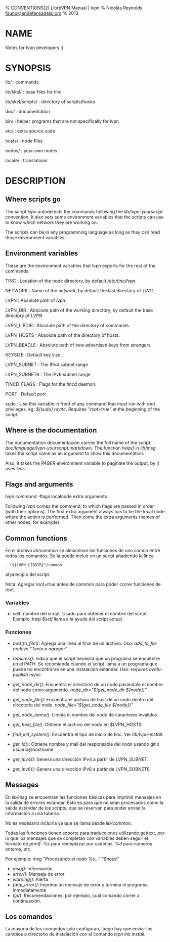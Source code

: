 % CONVENTIONS(2) LibreVPN Manual | lvpn
% Nicolás Reynolds <fauno@endefensadelsl.org>
% 2013

# NAME

Notes for lvpn developers :)


# SYNOPSIS

lib/
:    commands

lib/skel/
:    base files for tinc

lib/skel/scripts/
:    directory of scripts/hooks

doc/
:    documentation

bin/
:    helper programs that are not specifically for lvpn

etc/
:    extra source code

hosts/
:    node files

nodos/
:    your own nodes

locale/
:    translations


# DESCRIPTION

## Where scripts go

The script _lvpn_ autodetects the commands following the
_lib/lvpn-yourscript_ convention.  It also sets some environment
variables that the scripts can use to know which network they are
working on.

The scripts can be in any programming language as long as they can
read those environment variables.


## Environment variables

These are the environment variables that lvpn exports for the rest of
the commands.

TINC
:    Location of the node directory, by default _/etc/tinc/lvpn_.

NETWORK
:    Name of the network, by default the last directory of _TINC_.

LVPN
:    Absolute path of _lvpn_.

LVPN\_DIR
:    Absolute path of the working directory, by default the base directory of _LVPN_

LVPN\_LIBDIR
:    Absolute path of the directory of commands.

LVPN\_HOSTS
:    Absolute path of the directory of hosts.

LVPN\_BEADLE
:    Absolute path of new advertised keys from strangers.

KEYSIZE
:    Default key size.

LVPN\_SUBNET
:    The IPv4 subnet range

LVPN\_SUBNET6
:    The IPv6 subnet range

TINCD\_FLAGS
:    Flags for the _tincd_ daemon.

PORT
:    Default port

sudo
:    Use this variable in front of any command that must run with root
     privileges, eg: _${sudo} rsync_.  Requires _"root=true"_ at the
     beginning of the script.


## Where is the documentation

The documentation documentación carries the full name of the script:
_doc/language/lvpn-yourscript.markdown_.  The function _help()_ in
_lib/msg_ takes the script name as an argument to show this
documentation.

Also, it takes the _PAGER_ environment variable to paginate the
output, by it uses _less_.


## Flags and arguments

_lvpn command_ -flags localnode extra arguments

Following _lvpn_ comes the command, to which flags are passed in order
(with their options).  The first extra argument always has to be the
local node where the action is performed.  Then come the extra
arguments (names of other nodes, for example).

## Common functions

En el archivo _lib/common_ se almacenan las funciones de uso común entre todos
los comandos.  Se la puede incluir en un script añadiendo la línea

    . "${LVPN_LIBDIR}"/common

al principio del script.

Nota: Agregar _root=true_ antes de common para poder correr funciones de
root.

### Variables

* self: nombre del script. Usado para obtener el nombre del script. Ejemplo:
  _help $self_ llama a la ayuda del script actual.

### Funciones

* _add\_to\_file()_: Agrega una línea al final de un archivo. Uso:
  _add\_to\_file archivo "Texto a agregar"_

* _requires()_: Indica que el script necesita que un programa se encuentre en el
  PATH.  Se recomienda cuando el script llama a un programa que puede no
  encontrarse en una instalación estándar.  Uso: _requires avahi-publish rsync_

* _get\_node\_dir()_: Encuentra el directorio de un nodo pasándole el nombre del
  nodo como argumento.  _node\_dir="$(get\_node\_dir ${node})"_

* _get\_node\_file()_: Encuentra el archivo de host de un nodo dentro del
  directorio del nodo.  _node\_file="$(get\_node\_file ${node})"_

* _get\_node\_name()_: Limpia el nombre del nodo de caracteres inválidos

* _get\_host\_file()_: Obtiene el archivo del nodo en $LVPN\_HOSTS

* _find\_init\_system()_: Encuentra el tipo de inicio de tinc.  Ver
  _lib/lvpn-install_.

* _get\_id()_: Obtiene nombre y mail del responsable del nodo usando git o
  usuario@hostname.

* _get\_ipv4()_: Genera una dirección IPv4 a partir de LVPN_SUBNET.

* _get\_ipv6()_: Genera una dirección IPv6 a partir de LVPN_SUBNET6.


## Messages

En _lib/msg_ se encuentran las funciones básicas para imprimir mensajes en la
salida de errores estándar.  Esto es para que no sean procesados como la salida
estándar de los scripts, que se reservan para poder enviar la información a una
tubería.

No es necesario incluirla ya que se llama desde _lib/common_.

Todas las funciones tienen soporte para traducciones utilizando gettext, por lo
que los mensajes que se completan con variables deben seguir el formato de
_printf_: _%s_ para reemplazar por cadenas, _%d_ para números enteros, etc.

Por ejemplo: _msg "Procesando el nodo %s..." "$node"_

* _msg()_: Información
* _error()_: Mensaje de error
* _warning()_: Alerta
* _fatal\_error()_: Imprime un mensaje de error y termina el programa
  inmediatamente
* _tip()_: Recomendaciones, por ejemplo, cual comando correr a continuación.


## Los comandos

La mayoria de los comandos solo configuran, luego hay que enviar los cambios a
directorio de instalación con el comando _lvpn init install_.
